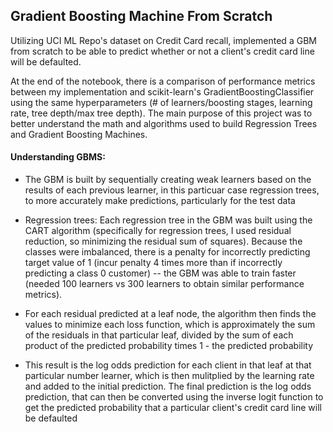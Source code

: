 ## Gradient Boosting Machine From Scratch

Utilizing UCI ML Repo's dataset on Credit Card recall, implemented a GBM from scratch to be able to predict whether or not a client's credit card line will be defaulted. 

At the end of the notebook, there is a comparison of performance metrics between my implementation and scikit-learn's GradientBoostingClassifier using the same hyperparameters (# of learners/boosting stages, learning rate, tree depth/max tree depth). The main purpose of this project was to better understand the math and algorithms used to build Regression Trees and Gradient Boosting Machines.

#### Understanding GBMS:

- The GBM is built by sequentially creating weak learners based on the results of each previous learner, in this particuar case regression trees, to more accurately make predictions, particularly for the test data

- Regression trees: Each regression tree in the GBM was built using the CART algorithm (specifically for regression trees, I used residual reduction, so minimizing the residual sum of squares). Because the classes were imbalanced, there is a penalty for incorrectly predicting target value of 1 (incur penalty 4 times more than if incorrectly predicting a class 0 customer) -- the GBM was able to train faster (needed 100 learners vs 300 learners to obtain similar performance metrics).

- For each residual predicted at a leaf node, the algorithm then finds the values to minimize each loss function, which is approximately the sum of the residuals in that particular leaf, divided by the sum of each product of the predicted probability times 1 - the predicted probability

- This result is the log odds prediction for each client in that leaf at that particular number learner, which is then mulitplied by the learning rate and added to the initial prediction. The final prediction is the log odds prediction, that can then be converted using the inverse logit function to get the predicted probability that a particular client's credit card line will be defaulted




